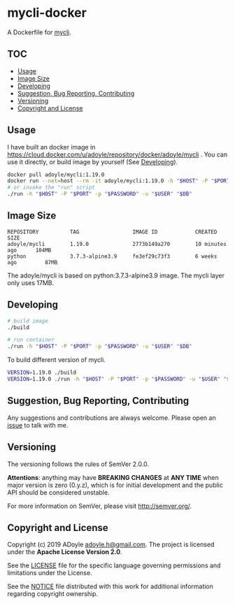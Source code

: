 # mycli-docker

A Dockerfile for [mycli][].

## TOC

<!-- MarkdownTOC GFM -->

- [Usage](#usage)
- [Image Size](#image-size)
- [Developing](#developing)
- [Suggestion, Bug Reporting, Contributing](#suggestion-bug-reporting-contributing)
- [Versioning](#versioning)
- [Copyright and License](#copyright-and-license)

<!-- /MarkdownTOC -->

## Usage

I have built an docker image in https://cloud.docker.com/u/adoyle/repository/docker/adoyle/mycli .
You can use it directly, or build image by yourself (See [Developing](#developing)).

```sh
docker pull adoyle/mycli:1.19.0
docker run --net=host --rm -it adoyle/mycli:1.19.0 -h "$HOST" -P "$PORT" -p "$PASSWORD" -u "$USER" "$DB"
# or invoke the "run" script
./run -h "$HOST" -P "$PORT" -p "$PASSWORD" -u "$USER" "$DB"
```

## Image Size

```
REPOSITORY          TAG                 IMAGE ID            CREATED             SIZE
adoyle/mycli        1.19.0              2773b149a270        10 minutes ago      104MB
python              3.7.3-alpine3.9     fe3ef29c73f3        6 weeks ago         87MB
```

The adoyle/mycli is based on python:3.7.3-alpine3.9 image. The mycli layer only uses 17MB.

## Developing

```sh
# build image
./build

# run container
./run -h "$HOST" -P "$PORT" -p "$PASSWORD" -u "$USER" "$DB"
```

To build different version of mycli.

```sh
VERSION=1.19.0 ./build
VERSION=1.19.0 ./run -h "$HOST" -P "$PORT" -p "$PASSWORD" -u "$USER" "$DB"
```

## Suggestion, Bug Reporting, Contributing

Any suggestions and contributions are always welcome. Please open an [issue][] to talk with me.

## Versioning

The versioning follows the rules of SemVer 2.0.0.

**Attentions**: anything may have **BREAKING CHANGES** at **ANY TIME** when major version is zero (0.y.z), which is for initial development and the public API should be considered unstable.

For more information on SemVer, please visit http://semver.org/.

## Copyright and License

Copyright (c) 2019 ADoyle <adoyle.h@gmail.com>. The project is licensed under the **Apache License Version 2.0**.

See the [LICENSE][] file for the specific language governing permissions and limitations under the License.

See the [NOTICE][] file distributed with this work for additional information regarding copyright ownership.


<!-- Links -->

[LICENSE]: ./LICENSE
[NOTICE]: ./NOTICE
[issue]: https://github.com/adoyle-h/mycli-docker/issues
[mycli]: https://github.com/dbcli/mycli
